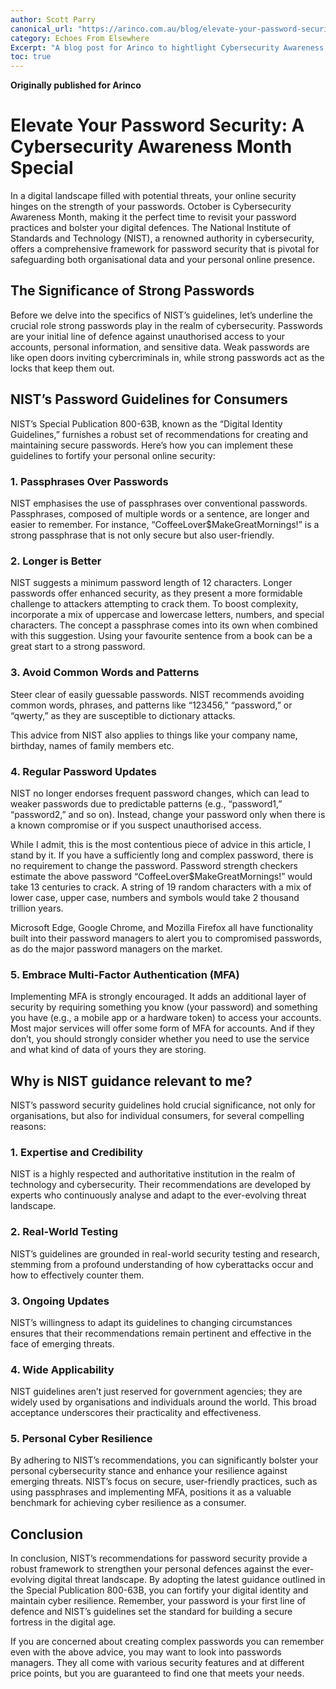 ```yaml
---
author: Scott Parry
canonical_url: "https://arinco.com.au/blog/elevate-your-password-security/"
category: Echoes From Elsewhere
Excerpt: "A blog post for Arinco to hightlight Cybersecurity Awareness Month 2024"
toc: true
---
```


**Originally published for Arinco**

# Elevate Your Password Security: A Cybersecurity Awareness Month Special

In a digital landscape filled with potential threats, your online security hinges on the strength of your passwords. October is Cybersecurity Awareness Month, making it the perfect time to revisit your password practices and bolster your digital defences. The National Institute of Standards and Technology (NIST), a renowned authority in cybersecurity, offers a comprehensive framework for password security that is pivotal for safeguarding both organisational data and your personal online presence.

## The Significance of Strong Passwords

Before we delve into the specifics of NIST’s guidelines, let’s underline the crucial role strong passwords play in the realm of cybersecurity. Passwords are your initial line of defence against unauthorised access to your accounts, personal information, and sensitive data. Weak passwords are like open doors inviting cybercriminals in, while strong passwords act as the locks that keep them out.

## NIST’s Password Guidelines for Consumers

NIST’s Special Publication 800-63B, known as the “Digital Identity Guidelines,” furnishes a robust set of recommendations for creating and maintaining secure passwords. Here’s how you can implement these guidelines to fortify your personal online security:

### 1. Passphrases Over Passwords

NIST emphasises the use of passphrases over conventional passwords. Passphrases, composed of multiple words or a sentence, are longer and easier to remember. For instance, “CoffeeLover$MakeGreatMornings!” is a strong passphrase that is not only secure but also user-friendly.

### 2. Longer is Better

NIST suggests a minimum password length of 12 characters. Longer passwords offer enhanced security, as they present a more formidable challenge to attackers attempting to crack them. To boost complexity, incorporate a mix of uppercase and lowercase letters, numbers, and special characters. The concept a passphrase comes into its own when combined with this suggestion. Using your favourite sentence from a book can be a great start to a strong password.

### 3. Avoid Common Words and Patterns

Steer clear of easily guessable passwords. NIST recommends avoiding common words, phrases, and patterns like “123456,” “password,” or “qwerty,” as they are susceptible to dictionary attacks.

This advice from NIST also applies to things like your company name, birthday, names of family members etc.

### 4. Regular Password Updates

NIST no longer endorses frequent password changes, which can lead to weaker passwords due to predictable patterns (e.g., “password1,” “password2,” and so on). Instead, change your password only when there is a known compromise or if you suspect unauthorised access.

While I admit, this is the most contentious piece of advice in this article, I stand by it. If you have a sufficiently long and complex password, there is no requirement to change the password. Password strength checkers estimate the above password “CoffeeLover$MakeGreatMornings!” would take 13 centuries to crack. A string of 19 random characters with a mix of lower case, upper case, numbers and symbols would take 2 thousand trillion years.

Microsoft Edge, Google Chrome, and Mozilla Firefox all have functionality built into their password managers to alert you to compromised passwords, as do the major password managers on the market.

### 5. Embrace Multi-Factor Authentication (MFA)

Implementing MFA is strongly encouraged. It adds an additional layer of security by requiring something you know (your password) and something you have (e.g., a mobile app or a hardware token) to access your accounts. Most major services will offer some form of MFA for accounts. And if they don’t, you should strongly consider whether you need to use the service and what kind of data of yours they are storing.

## Why is NIST guidance relevant to me?

NIST’s password security guidelines hold crucial significance, not only for organisations, but also for individual consumers, for several compelling reasons:

### 1. Expertise and Credibility

NIST is a highly respected and authoritative institution in the realm of technology and cybersecurity. Their recommendations are developed by experts who continuously analyse and adapt to the ever-evolving threat landscape.

### 2. Real-World Testing

NIST’s guidelines are grounded in real-world security testing and research, stemming from a profound understanding of how cyberattacks occur and how to effectively counter them.

### 3. Ongoing Updates

NIST’s willingness to adapt its guidelines to changing circumstances ensures that their recommendations remain pertinent and effective in the face of emerging threats.

### 4. Wide Applicability

NIST guidelines aren’t just reserved for government agencies; they are widely used by organisations and individuals around the world. This broad acceptance underscores their practicality and effectiveness.

### 5. Personal Cyber Resilience

By adhering to NIST’s recommendations, you can significantly bolster your personal cybersecurity stance and enhance your resilience against emerging threats. NIST’s focus on secure, user-friendly practices, such as using passphrases and implementing MFA, positions it as a valuable benchmark for achieving cyber resilience as a consumer.

## Conclusion

In conclusion, NIST’s recommendations for password security provide a robust framework to strengthen your personal defences against the ever-evolving digital threat landscape. By adopting the latest guidance outlined in the Special Publication 800-63B, you can fortify your digital identity and maintain cyber resilience. Remember, your password is your first line of defence and NIST’s guidelines set the standard for building a secure fortress in the digital age.

If you are concerned about creating complex passwords you can remember even with the above advice, you may want to look into passwords managers. They all come with various security features and at different price points, but you are guaranteed to find one that meets your needs.
